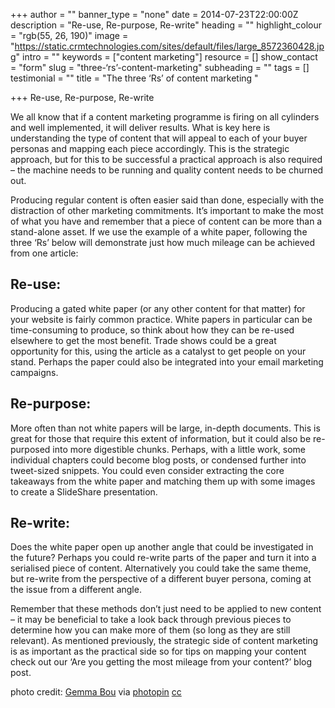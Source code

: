 +++
author = ""
banner_type = "none"
date = 2014-07-23T22:00:00Z
description = "Re-use, Re-purpose, Re-write"
heading = ""
highlight_colour = "rgb(55, 26, 190)"
image = "https://static.crmtechnologies.com/sites/default/files/large_8572360428.jpg"
intro = ""
keywords = ["content marketing"]
resource = []
show_contact = "form"
slug = "three-‘rs’-content-marketing"
subheading = ""
tags = []
testimonial = ""
title = "The three ‘Rs’ of content marketing "

+++
Re-use, Re-purpose, Re-write

We all know that if a content marketing programme is firing on all cylinders and well implemented, it will deliver results. What is key here is understanding the type of content that will appeal to each of your buyer personas and mapping each piece accordingly. This is the strategic approach, but for this to be successful a practical approach is also required – the machine needs to be running and quality content needs to be churned out.

Producing regular content is often easier said than done, especially with the distraction of other marketing commitments. It’s important to make the most of what you have and remember that a piece of content can be more than a stand-alone asset. If we use the example of a white paper, following the three ‘Rs’ below will demonstrate just how much mileage can be achieved from one article:

## Re-use:

Producing a gated white paper (or any other content for that matter) for your website is fairly common practice. White papers in particular can be time-consuming to produce, so think about how they can be re-used elsewhere to get the most benefit. Trade shows could be a great opportunity for this, using the article as a catalyst to get people on your stand. Perhaps the paper could also be integrated into your email marketing campaigns.

## Re-purpose:

More often than not white papers will be large, in-depth documents. This is great for those that require this extent of information, but it could also be re-purposed into more digestible chunks. Perhaps, with a little work, some individual chapters could become blog posts, or condensed further into tweet-sized snippets. You could even consider extracting the core takeaways from the white paper and matching them up with some images to create a SlideShare presentation.

## Re-write:

Does the white paper open up another angle that could be investigated in the future? Perhaps you could re-write parts of the paper and turn it into a serialised piece of content. Alternatively you could take the same theme, but re-write from the perspective of a different buyer persona, coming at the issue from a different angle.

Remember that these methods don’t just need to be applied to new content – it may be beneficial to take a look back through previous pieces to determine how you can make more of them (so long as they are still relevant). As mentioned previously, the strategic side of content marketing is as important as the practical side so for tips on mapping your content check out our ‘Are you getting the most mileage from your content?’ blog post.

photo credit: [Gemma Bou](https://www.flickr.com/photos/gemmabou/8572360428/) via [photopin](http://photopin.com/) [cc](http://creativecommons.org/licenses/by-nc-nd/2.0/)